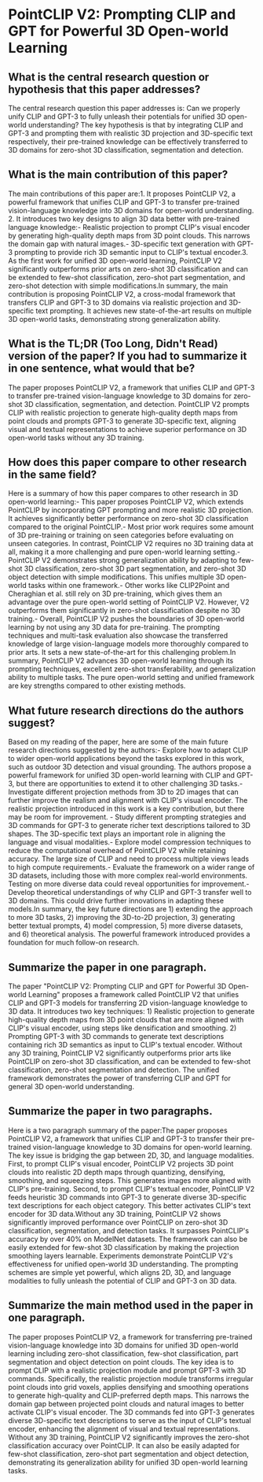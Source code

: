 # PointCLIP V2: Prompting CLIP and GPT for Powerful 3D Open-world Learning

## What is the central research question or hypothesis that this paper addresses?

The central research question this paper addresses is: Can we properly unify CLIP and GPT-3 to fully unleash their potentials for unified 3D open-world understanding? The key hypothesis is that by integrating CLIP and GPT-3 and prompting them with realistic 3D projection and 3D-specific text respectively, their pre-trained knowledge can be effectively transferred to 3D domains for zero-shot 3D classification, segmentation and detection.


## What is the main contribution of this paper?

The main contributions of this paper are:1. It proposes PointCLIP V2, a powerful framework that unifies CLIP and GPT-3 to transfer pre-trained vision-language knowledge into 3D domains for open-world understanding. 2. It introduces two key designs to align 3D data better with pre-trained language knowledge:- Realistic projection to prompt CLIP's visual encoder by generating high-quality depth maps from 3D point clouds. This narrows the domain gap with natural images.- 3D-specific text generation with GPT-3 prompting to provide rich 3D semantic input to CLIP's textual encoder.3. As the first work for unified 3D open-world learning, PointCLIP V2 significantly outperforms prior arts on zero-shot 3D classification and can be extended to few-shot classification, zero-shot part segmentation, and zero-shot detection with simple modifications.In summary, the main contribution is proposing PointCLIP V2, a cross-modal framework that transfers CLIP and GPT-3 to 3D domains via realistic projection and 3D-specific text prompting. It achieves new state-of-the-art results on multiple 3D open-world tasks, demonstrating strong generalization ability.


## What is the TL;DR (Too Long, Didn't Read) version of the paper? If you had to summarize it in one sentence, what would that be?

The paper proposes PointCLIP V2, a framework that unifies CLIP and GPT-3 to transfer pre-trained vision-language knowledge to 3D domains for zero-shot 3D classification, segmentation, and detection. PointCLIP V2 prompts CLIP with realistic projection to generate high-quality depth maps from point clouds and prompts GPT-3 to generate 3D-specific text, aligning visual and textual representations to achieve superior performance on 3D open-world tasks without any 3D training.


## How does this paper compare to other research in the same field?

Here is a summary of how this paper compares to other research in 3D open-world learning:- This paper proposes PointCLIP V2, which extends PointCLIP by incorporating GPT prompting and more realistic 3D projection. It achieves significantly better performance on zero-shot 3D classification compared to the original PointCLIP.- Most prior work requires some amount of 3D pre-training or training on seen categories before evaluating on unseen categories. In contrast, PointCLIP V2 requires no 3D training data at all, making it a more challenging and pure open-world learning setting.- PointCLIP V2 demonstrates strong generalization ability by adapting to few-shot 3D classification, zero-shot 3D part segmentation, and zero-shot 3D object detection with simple modifications. This unifies multiple 3D open-world tasks within one framework.- Other works like CLIP2Point and Cheraghian et al. still rely on 3D pre-training, which gives them an advantage over the pure open-world setting of PointCLIP V2. However, V2 outperforms them significantly in zero-shot classification despite no 3D training.- Overall, PointCLIP V2 pushes the boundaries of 3D open-world learning by not using any 3D data for pre-training. The prompting techniques and multi-task evaluation also showcase the transferred knowledge of large vision-language models more thoroughly compared to prior arts. It sets a new state-of-the-art for this challenging problem.In summary, PointCLIP V2 advances 3D open-world learning through its prompting techniques, excellent zero-shot transferability, and generalization ability to multiple tasks. The pure open-world setting and unified framework are key strengths compared to other existing methods.


## What future research directions do the authors suggest?

Based on my reading of the paper, here are some of the main future research directions suggested by the authors:- Explore how to adapt CLIP to wider open-world applications beyond the tasks explored in this work, such as outdoor 3D detection and visual grounding. The authors propose a powerful framework for unified 3D open-world learning with CLIP and GPT-3, but there are opportunities to extend it to other challenging 3D tasks.- Investigate different projection methods from 3D to 2D images that can further improve the realism and alignment with CLIP's visual encoder. The realistic projection introduced in this work is a key contribution, but there may be room for improvement. - Study different prompting strategies and 3D commands for GPT-3 to generate richer text descriptions tailored to 3D shapes. The 3D-specific text plays an important role in aligning the language and visual modalities.- Explore model compression techniques to reduce the computational overhead of PointCLIP V2 while retaining accuracy. The large size of CLIP and need to process multiple views leads to high compute requirements.- Evaluate the framework on a wider range of 3D datasets, including those with more complex real-world environments. Testing on more diverse data could reveal opportunities for improvement.- Develop theoretical understandings of why CLIP and GPT-3 transfer well to 3D domains. This could drive further innovations in adapting these models.In summary, the key future directions are 1) extending the approach to more 3D tasks, 2) improving the 3D-to-2D projection, 3) generating better textual prompts, 4) model compression, 5) more diverse datasets, and 6) theoretical analysis. The powerful framework introduced provides a foundation for much follow-on research.


## Summarize the paper in one paragraph.

The paper "PointCLIP V2: Prompting CLIP and GPT for Powerful 3D Open-world Learning" proposes a framework called PointCLIP V2 that unifies CLIP and GPT-3 models for transferring 2D vision-language knowledge to 3D data. It introduces two key techniques: 1) Realistic projection to generate high-quality depth maps from 3D point clouds that are more aligned with CLIP's visual encoder, using steps like densification and smoothing. 2) Prompting GPT-3 with 3D commands to generate text descriptions containing rich 3D semantics as input to CLIP's textual encoder. Without any 3D training, PointCLIP V2 significantly outperforms prior arts like PointCLIP on zero-shot 3D classification, and can be extended to few-shot classification, zero-shot segmentation and detection. The unified framework demonstrates the power of transferring CLIP and GPT for general 3D open-world understanding.


## Summarize the paper in two paragraphs.

Here is a two paragraph summary of the paper:The paper proposes PointCLIP V2, a framework that unifies CLIP and GPT-3 to transfer their pre-trained vision-language knowledge to 3D domains for open-world learning. The key issue is bridging the gap between 2D, 3D, and language modalities. First, to prompt CLIP's visual encoder, PointCLIP V2 projects 3D point clouds into realistic 2D depth maps through quantizing, densifying, smoothing, and squeezing steps. This generates images more aligned with CLIP's pre-training. Second, to prompt CLIP's textual encoder, PointCLIP V2 feeds heuristic 3D commands into GPT-3 to generate diverse 3D-specific text descriptions for each object category. This better activates CLIP's text encoder for 3D data.Without any 3D training, PointCLIP V2 shows significantly improved performance over PointCLIP on zero-shot 3D classification, segmentation, and detection tasks. It surpasses PointCLIP's accuracy by over 40% on ModelNet datasets. The framework can also be easily extended for few-shot 3D classification by making the projection smoothing layers learnable. Experiments demonstrate PointCLIP V2's effectiveness for unified open-world 3D understanding. The prompting schemes are simple yet powerful, which aligns 2D, 3D, and language modalities to fully unleash the potential of CLIP and GPT-3 on 3D data.


## Summarize the main method used in the paper in one paragraph.

The paper proposes PointCLIP V2, a framework for transferring pre-trained vision-language knowledge into 3D domains for unified 3D open-world learning including zero-shot classification, few-shot classification, part segmentation and object detection on point clouds. The key idea is to prompt CLIP with a realistic projection module and prompt GPT-3 with 3D commands. Specifically, the realistic projection module transforms irregular point clouds into grid voxels, applies densifying and smoothing operations to generate high-quality and CLIP-preferred depth maps. This narrows the domain gap between projected point clouds and natural images to better activate CLIP's visual encoder. The 3D commands fed into GPT-3 generates diverse 3D-specific text descriptions to serve as the input of CLIP's textual encoder, enhancing the alignment of visual and textual representations. Without any 3D training, PointCLIP V2 significantly improves the zero-shot classification accuracy over PointCLIP. It can also be easily adapted for few-shot classification, zero-shot part segmentation and object detection, demonstrating its generalization ability for unified 3D open-world learning tasks.
